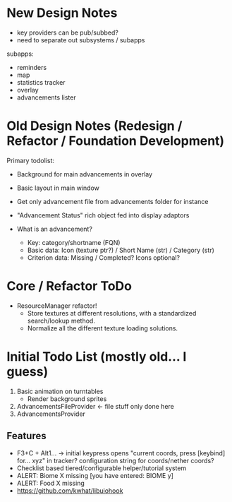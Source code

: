 # New Design Notes

- key providers can be pub/subbed?
- need to separate out subsystems / subapps

subapps:
- reminders
- map
- statistics tracker
- overlay
- advancements lister

# Old Design Notes (Redesign / Refactor / Foundation Development)

Primary todolist:
- Background for main advancements in overlay
- Basic layout in main window
- Get only advancement file from advancements folder for instance

- "Advancement Status" rich object fed into display adaptors
- What is an advancement?
    - Key: category/shortname (FQN)
    - Basic data: Icon (texture ptr?) / Short Name (str) / Category (str)
    - Criterion data: Missing / Completed? Icons optional?

# Core / Refactor ToDo

- ResourceManager refactor!
    - Store textures at different resolutions, with a standardized search/lookup method.
    - Normalize all the different texture loading solutions.

# Initial Todo List (mostly old... I guess)

1. Basic animation on turntables
    - Render background sprites
2. AdvancementsFileProvider <- file stuff only done here
3. AdvancementsProvider

## Features

- F3+C + Alt1... -> initial keypress opens "current coords, press [keybind] for... xyz" in tracker? configuration string for coords/nether coords?
- Checklist based tiered/configurable helper/tutorial system
- ALERT: Biome X missing [you have entered: BIOME y]
- ALERT: Food X missing
- https://github.com/kwhat/libuiohook